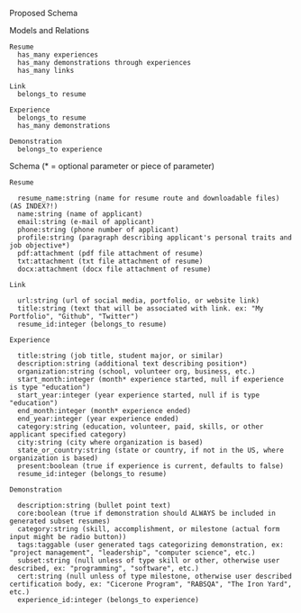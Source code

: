 Proposed Schema

  Models and Relations 

    Resume
      has_many experiences
      has_many demonstrations through experiences
      has_many links

    Link
      belongs_to resume

    Experience
      belongs_to resume
      has_many demonstrations

    Demonstration
      belongs_to experience

  Schema (* = optional parameter or piece of parameter)

    Resume

      resume_name:string (name for resume route and downloadable files) (AS INDEX?!)
      name:string (name of applicant)
      email:string (e-mail of applicant)
      phone:string (phone number of applicant)
      profile:string (paragraph describing applicant's personal traits and job objective*)
      pdf:attachment (pdf file attachment of resume)
      txt:attachment (txt file attachment of resume)
      docx:attachment (docx file attachment of resume)

    Link

      url:string (url of social media, portfolio, or website link)
      title:string (text that will be associated with link. ex: "My Portfolio", "Github", "Twitter")
      resume_id:integer (belongs_to resume)

    Experience

      title:string (job title, student major, or similar)
      description:string (additional text describing position*)
      organization:string (school, volunteer org, business, etc.)
      start_month:integer (month* experience started, null if experience is type "education")
      start_year:integer (year experience started, null if is type "education")
      end_month:integer (month* experience ended)
      end_year:integer (year experience ended)
      category:string (education, volunteer, paid, skills, or other applicant specified category)
      city:string (city where organization is based)
      state_or_country:string (state or country, if not in the US, where organization is based)
      present:boolean (true if experience is current, defaults to false)
      resume_id:integer (belongs_to resume)

    Demonstration

      description:string (bullet point text)
      core:boolean (true if demonstration should ALWAYS be included in generated subset resumes)
      category:string (skill, accomplishment, or milestone (actual form input might be radio button))
      tags:taggable (user generated tags categorizing demonstration, ex: "project management", "leadership", "computer science", etc.)
      subset:string (null unless of type skill or other, otherwise user described, ex: "programming", "software", etc.)
      cert:string (null unless of type milestone, otherwise user described certification body, ex: "Cicerone Program", "RABSQA", "The Iron Yard", etc.)
      experience_id:integer (belongs_to experience)



